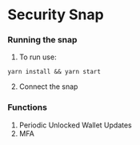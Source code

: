 # Security Snap
### Running the snap
1. To run use:
```
yarn install && yarn start
```
2. Connect the snap

### Functions
1. Periodic Unlocked Wallet Updates
2. MFA
